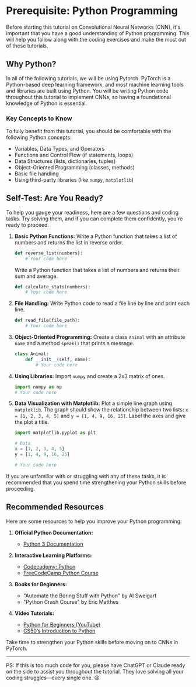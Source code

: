 # Prerequisite: Python Programming

Before starting this tutorial on Convolutional Neural Networks (CNN), it's important that you have a good understanding of Python programming. This will help you follow along with the coding exercises and make the most out of these tutorials.

## Why Python?

In all of the following tutorials, we will be using Pytorch. PyTorch is a Python-based deep learning framework, and most machine learning tools and libraries are built using Python. You will be writing Python code throughout this tutorial to implement CNNs, so having a foundational knowledge of Python is essential.

### Key Concepts to Know

To fully benefit from this tutorial, you should be comfortable with the following Python concepts:

- Variables, Data Types, and Operators
- Functions and Control Flow (if statements, loops)
- Data Structures (lists, dictionaries, tuples)
- Object-Oriented Programming (classes, methods)
- Basic file handling
- Using third-party libraries (like `numpy`, `matplotlib`)

## Self-Test: Are You Ready?

To help you gauge your readiness, here are a few questions and coding tasks. Try solving them, and if you can complete them confidently, you're ready to proceed.

1. **Basic Python Functions:**
   Write a Python function that takes a list of numbers and returns the list in reverse order.

   ```python
   def reverse_list(numbers):
       # Your code here
   ```

   Write a Python function that takes a list of numbers and returns their sum and average.

   ```python
   def calculate_stats(numbers):
       # Your code here
   ```

2. **File Handling:**
   Write Python code to read a file line by line and print each line.

   ```python
   def read_file(file_path):
       # Your code here
   ```

3. **Object-Oriented Programming:**
   Create a class `Animal` with an attribute `name` and a method `speak()` that prints a message.

   ```python
   class Animal:
       def __init__(self, name):
           # Your code here
   ```

4. **Using Libraries:**
   Import `numpy` and create a 2x3 matrix of ones.

   ```python
   import numpy as np
   # Your code here
   ```

5. **Data Visualization with Matplotlib:**
   Plot a simple line graph using `matplotlib`. The graph should show the relationship between two lists: `x = [1, 2, 3, 4, 5]` and `y = [1, 4, 9, 16, 25]`. Label the axes and give the plot a title.

   ```python
   import matplotlib.pyplot as plt

   # Data
   x = [1, 2, 3, 4, 5]
   y = [1, 4, 9, 16, 25]

   # Your code here
   ```

If you are unfamiliar with or struggling with any of these tasks, it is recommended that you spend time strengthening your Python skills before proceeding.

## Recommended Resources

Here are some resources to help you improve your Python programming:

1. **Official Python Documentation:**
   - [Python 3 Documentation](https://docs.python.org/3/)
2. **Interactive Learning Platforms:**
   - [Codecademy: Python](https://www.codecademy.com/learn/learn-python-3)
   - [FreeCodeCamp Python Course](https://www.freecodecamp.org/learn/scientific-computing-with-python/)
3. **Books for Beginners:**

   - "Automate the Boring Stuff with Python" by Al Sweigart
   - "Python Crash Course" by Eric Matthes

4. **Video Tutorials:**
   - [Python for Beginners (YouTube)](https://www.youtube.com/watch?v=rfscVS0vtbw)
   - [CS50’s Introduction to Python](https://cs50.harvard.edu/python/2022/)

Take time to strengthen your Python skills before moving on to CNNs in PyTorch.

---

PS: If this is too much code for you, please have ChatGPT or Claude ready on the side to assist you throughout the tutorial. They love solving all your coding struggles—every single one. 😉
